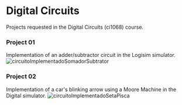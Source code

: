 # Digital Circuits
Projects requested in the Digital Circuits (ci1068) course.
### Project 01 
Implementation of an adder/subtractor circuit in the Logisim simulator.
![circuitoImplementadoSomadorSubtrator](https://github.com/JulianaZambon/circuitos-digitais/assets/64793722/70601a2e-61e5-46f5-88fa-e97bdf996843)

### Project 02 
Implementation of a car's blinking arrow using a Moore Machine in the Digital simulator.
![circuitoImplementadoSetaPisca](https://github.com/JulianaZambon/circuitos-digitais/assets/64793722/6e5d1d47-c7e6-438e-8deb-2d83c07cded6)
